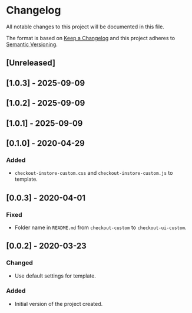 # Changelog

All notable changes to this project will be documented in this file.

The format is based on [Keep a Changelog](http://keepachangelog.com/en/1.0.0/)
and this project adheres to [Semantic Versioning](http://semver.org/spec/v2.0.0.html).

## [Unreleased]

## [1.0.3] - 2025-09-09

## [1.0.2] - 2025-09-09

## [1.0.1] - 2025-09-09

## [0.1.0] - 2020-04-29
###  Added
- `checkout-instore-custom.css` and `checkout-instore-custom.js` to template.

## [0.0.3] - 2020-04-01
### Fixed
- Folder name in `README.md` from `checkout-custom` to `checkout-ui-custom`.

## [0.0.2] - 2020-03-23

### Changed
- Use default settings for template.

### Added
- Initial version of the project created.
